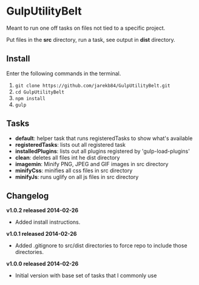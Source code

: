 GulpUtilityBelt
================
Meant to run one off tasks on files not tied to a specific project. 

Put files in the **src** directory, run a task, see output in **dist** directory.

## Install
Enter the following commands in the terminal.

1. `git clone https://github.com/jarekb84/GulpUtilityBelt.git`
2. `cd GulpUtilityBelt`
3. `npm install`
4. `gulp`

## Tasks
- **default**: helper task that runs registeredTasks to show what's available
- **registeredTasks**: lists out all registered task
- **installedPlugins**: lists out all plugins registered by 'gulp-load-plugins'
- **clean**: deletes all files int he dist directory
- **imagemin**: Minify PNG, JPEG and GIF images in src directory
- **minifyCss**: minifies all css files in src directory
- **minifyJs**: runs uglify on all js files in src directory

## Changelog

**v1.0.2 released 2014-02-26**

* Added install instructions.

**v1.0.1 released 2014-02-26**

* Added .gitignore to src/dist directories to force repo to include those directories.

**v1.0.0 released 2014-02-26**

* Initial version with base set of tasks that I commonly use